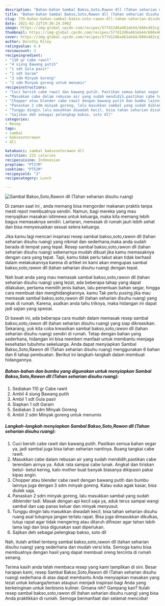 ```yaml
---
description: "Bahan-bahan Sambal Bakso,Soto,Rawon dll (Tahan seharian disuhu ruang) yang nikmat dan Mudah Dibuat"
title: "Bahan-bahan Sambal Bakso,Soto,Rawon dll (Tahan seharian disuhu ruang) yang nikmat dan Mudah Dibuat"
slug: 735-bahan-bahan-sambal-bakso-soto-rawon-dll-tahan-seharian-disuhu-ruang-yang-nikmat-dan-mudah-dibuat
date: 2021-02-22T19:30:24.596Z
image: https://img-global.cpcdn.com/recipes/577d12d6a461eb44/680x482cq70/sambal-baksosotorawon-dll-tahan-seharian-disuhu-ruang-foto-resep-utama.jpg
thumbnail: https://img-global.cpcdn.com/recipes/577d12d6a461eb44/680x482cq70/sambal-baksosotorawon-dll-tahan-seharian-disuhu-ruang-foto-resep-utama.jpg
cover: https://img-global.cpcdn.com/recipes/577d12d6a461eb44/680x482cq70/sambal-baksosotorawon-dll-tahan-seharian-disuhu-ruang-foto-resep-utama.jpg
author: Dorothy Riley
ratingvalue: 4.4
reviewcount: 3
recipeingredient:
- "110 gr Cabe rawit"
- "4 siung Bawang putih"
- "1 sdt Gula pasir"
- "1 sdt Garam"
- "3 sdm Minyak Goreng"
- "2 sdm Minyak goreng untuk menumis"
recipeinstructions:
- "Cuci bersih cabe rawit dan bawang putih. Pastikan semua bahan segar ya, jadi sambal juga bisa tahan seharian nantinya. Buang tangkai cabe rawit."
- "Masukkan cabe dalam rebusan air yang sudah mendidih,pastikan cabe terendam airnya ya. Aduk rata sampai cabe lunak. Angkat dan tiriskan betul- betul kering, kalo mother buat banyak biasanya dikipasin pakai kipas angin."
- "Chopper atau blender cabe rawit dengan bawang putih dan bumbu lainnya juga dengan 3 sdm minyak goreng. Kalau suka agak kasar, bisa diulek saja."
- "Panaskan 2 sdm minyak goreng, lalu masukkan sambal yang sudah diblender tadi. Masak dengan api kecil saja ya, aduk terus sampai wangi sambal dan uap panas keluar dan minyak menyusut."
- "Tunggu dingin lalu masukkan diwadah kecil, bisa tahan seharian disuhu ruang asal tutupnya jangan terlalu rapat. Bisa juga dimasukkan dikulkas, tutup rapat agar tidak mengering atau ditaruh difrezer agar tahan lebih lama lagi dan bisa digunakan saat diperlukan."
- "Sajikan deh sebagai pelengkap bakso, soto dll"
categories:
- Resep
tags:
- sambal
- baksosotorawon
- dll

katakunci: sambal baksosotorawon dll 
nutrition: 222 calories
recipecuisine: Indonesian
preptime: "PT27M"
cooktime: "PT52M"
recipeyield: "3"
recipecategory: Lunch

---
```



![Sambal Bakso,Soto,Rawon dll (Tahan seharian disuhu ruang)](https://img-global.cpcdn.com/recipes/577d12d6a461eb44/680x482cq70/sambal-baksosotorawon-dll-tahan-seharian-disuhu-ruang-foto-resep-utama.jpg)

Di zaman  saat ini , anda memang bisa mengorder makanan praktis tanpa mesti repot membuatnya sendiri. Namun, bagi mereka yang mau menyajikan masakan istimewa untuk keluarga, maka kita memang lebih bagus memasaknya sendiri. Lantaran, memasak di rumah jauh lebih sehat dan bisa menyesuaikan sesuai selera keluarga.

Jika kamu lagi mencari inspirasi resep sambal bakso,soto,rawon dll (tahan seharian disuhu ruang) yang nikmat dan sederhana,maka anda sudah berada di tempat yang tepat. Resep sambal bakso,soto,rawon dll (tahan seharian disuhu ruang)  sebenarnya mudah dibuat jika kamu memasaknya dengan cara yang tepat. Tapi, kamu tidak perlu takut akan tidak berhasil dalam melakukannya 
karena di artikel ini kami akan mengupas sambal bakso,soto,rawon dll (tahan seharian disuhu ruang) dengan tepat.  



Nah buat anda yang mau memasak sambal bakso,soto,rawon dll (tahan seharian disuhu ruang) yang lezat, ada beberapa tahap yang dapat dilakukan, pertama memilih jenis bahan, lalu penentuan bahan segar, hingga cara membuat dan menghidangkannya. kamu Tak perlu pusing jika mau memasak sambal bakso,soto,rawon dll (tahan seharian disuhu ruang) yang enak di rumah. Karena, asalkan anda  tahu triknya, maka hidangan ini dapat jadi sajian yang spesial.

Di bawah ini, ada beberapa cara mudah dalam memasak resep sambal bakso,soto,rawon dll (tahan seharian disuhu ruang) yang siap dikreasikan. Sekarang, yuk kita coba kreasikan sambal bakso,soto,rawon dll (tahan seharian disuhu ruang) sendiri di rumah. Tetap dengan bahan yang sederhana, hidangan ini bisa memberi manfaat untuk membantu menjaga kesehatan tubuhmu sekeluarga. Anda dapat menyiapkan Sambal Bakso,Soto,Rawon dll (Tahan seharian disuhu ruang) menggunakan 6 bahan dan 6 tahap pembuatan. Berikut ini langkah-langkah dalam membuat hidangannya.

<!--inarticleads1-->

##### Bahan-bahan dan bumbu yang digunakan untuk menyiapkan Sambal Bakso,Soto,Rawon dll (Tahan seharian disuhu ruang):

1. Sediakan 110 gr Cabe rawit
1. Ambil 4 siung Bawang putih
1. Ambil 1 sdt Gula pasir
1. Siapkan 1 sdt Garam
1. Sediakan 3 sdm Minyak Goreng
1. Ambil 2 sdm Minyak goreng untuk menumis




<!--inarticleads2-->

##### Langkah-langkah menyiapkan Sambal Bakso,Soto,Rawon dll (Tahan seharian disuhu ruang):

1. Cuci bersih cabe rawit dan bawang putih. Pastikan semua bahan segar ya, jadi sambal juga bisa tahan seharian nantinya. Buang tangkai cabe rawit.
1. Masukkan cabe dalam rebusan air yang sudah mendidih,pastikan cabe terendam airnya ya. Aduk rata sampai cabe lunak. Angkat dan tiriskan betul- betul kering, kalo mother buat banyak biasanya dikipasin pakai kipas angin.
1. Chopper atau blender cabe rawit dengan bawang putih dan bumbu lainnya juga dengan 3 sdm minyak goreng. Kalau suka agak kasar, bisa diulek saja.
1. Panaskan 2 sdm minyak goreng, lalu masukkan sambal yang sudah diblender tadi. Masak dengan api kecil saja ya, aduk terus sampai wangi sambal dan uap panas keluar dan minyak menyusut.
1. Tunggu dingin lalu masukkan diwadah kecil, bisa tahan seharian disuhu ruang asal tutupnya jangan terlalu rapat. Bisa juga dimasukkan dikulkas, tutup rapat agar tidak mengering atau ditaruh difrezer agar tahan lebih lama lagi dan bisa digunakan saat diperlukan.
1. Sajikan deh sebagai pelengkap bakso, soto dll




Nah, itulah artikel tentang  sambal bakso,soto,rawon dll (tahan seharian disuhu ruang)  yang sederhana dan mudah versi kita. Semoga kamu bisa membuatnya dengan hasil yang dapat membuat oreng tercinta di rumah senang. 

Terima kasih anda telah membaca resep yang kami tampilkan di sini. Besar harapan kami, resep  Sambal Bakso,Soto,Rawon dll (Tahan seharian disuhu ruang) sederhana di atas dapat membantu Anda menyiapkan masakan yang lezat untuk keluarga/teman ataupun menjadi inspirasi bagi Anda yang berkeinginan untuk berbisnis kuliner. Gimana nih? Gampang kan? Itulah resep sambal bakso,soto,rawon dll (tahan seharian disuhu ruang) yang bisa Anda praktikkan di rumah. Semoga bermanfaat dan selamat mencoba!

